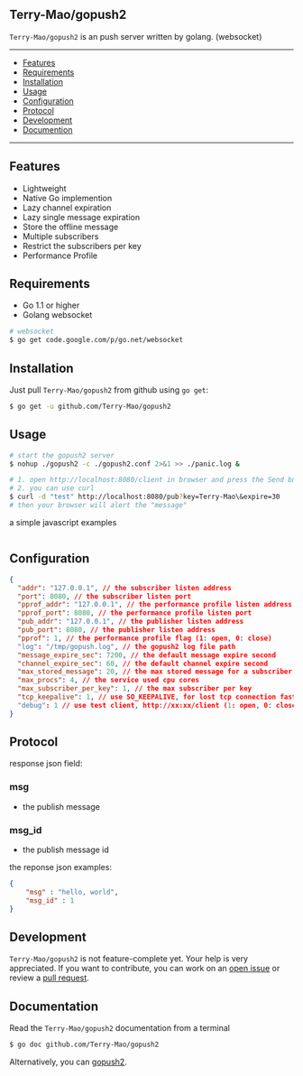 ## Terry-Mao/gopush2
`Terry-Mao/gopush2` is an push server written by golang. (websocket)

---------------------------------------
  * [Features](#features)
  * [Requirements](#requirements)
  * [Installation](#installation)
  * [Usage](#usage)
  * [Configuration](#configuration)
  * [Protocol](#protocol)
  * [Development](#development)
  * [Documention](#documentation)

---------------------------------------


## Features
 * Lightweight
 * Native Go implemention
 * Lazy channel expiration
 * Lazy single message expiration
 * Store the offline message
 * Multiple subscribers
 * Restrict the subscribers per key
 * Performance Profile

## Requirements
 * Go 1.1 or higher
 * Golang websocket

```sh
# websocket
$ go get code.google.com/p/go.net/websocket 
```

## Installation
Just pull `Terry-Mao/gopush2` from github using `go get`:

```sh
$ go get -u github.com/Terry-Mao/gopush2
```

## Usage
```sh
# start the gopush2 server
$ nohup ./gopush2 -c ./gopush2.conf 2>&1 >> ./panic.log &

# 1. open http://localhost:8080/client in browser and press the Send button (modify the gopush2.conf, set debug to 1)
# 2. you can use curl
$ curl -d "test" http://localhost:8080/pub?key=Terry-Mao\&expire=30
# then your browser will alert the "message"
```
a simple javascript examples
```javascript
```

## Configuration
```json
{
  "addr": "127.0.0.1", // the subscriber listen address
  "port": 8080, // the subscriber listen port
  "pprof_addr": "127.0.0.1", // the performance profile listen address
  "pprof_port": 8080, // the performance profile listen port
  "pub_addr": "127.0.0.1", // the publisher listen address
  "pub_port": 8080, // the publisher listen address
  "pprof": 1, // the performance profile flag (1: open, 0: close)
  "log": "/tmp/gopush.log", // the gopush2 log file path
  "message_expire_sec": 7200, // the default message expire second
  "channel_expire_sec": 60, // the default channel expire second
  "max_stored_message": 20, // the max stored message for a subscriber
  "max_procs": 4, // the service used cpu cores
  "max_subscriber_per_key": 1, // the max subscriber per key
  "tcp_keepalive": 1, // use SO_KEEPALIVE, for lost tcp connection fast detection (1: open, 0: close)
  "debug": 1 // use test client, http://xx:xx/client (1: open, 0: close)
}
```

## Protocol

response json field:
### msg
* the publish message

### msg_id
* the publish message id

the reponse json examples:
```json
{
    "msg" : "hello, world",
    "msg_id" : 1
}
```

## Development
`Terry-Mao/gopush2` is not feature-complete yet. Your help is very appreciated.
If you want to contribute, you can work on an [open issue](https://github.com/Terry-Mao/gopush2/issues?state=open) or review a [pull request](https://github.com/Terry-Mao/gopush2/pulls).

## Documentation
Read the `Terry-Mao/gopush2` documentation from a terminal
```sh
$ go doc github.com/Terry-Mao/gopush2
```

Alternatively, you can [gopush2](http://go.pkgdoc.org/github.com/Terry-Mao/gopush2).
